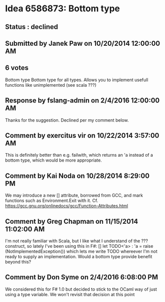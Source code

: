 # Idea 6586873: Bottom type #

## Status : declined

## Submitted by Janek Paw on 10/20/2014 12:00:00 AM

## 6 votes

Bottom type
Bottom type for all types. Allows you to implement usefull functions like unimplemented (see scala ???)

## Response by fslang-admin on 2/4/2016 12:00:00 AM

Thanks for the suggestion. Declined per my comment below.


## Comment by exercitus vir on 10/22/2014 3:57:00 AM

This is definitely better than e.g. failwith, which returns an 'a instead of a bottom type, which would be more appropriate.

## Comment by Kai Noda on 10/28/2014 8:29:00 PM

We may introduce a new [<NoReturn>] attribute, borrowed from GCC, and mark functions such as Environment.Exit with it.
Cf. https://gcc.gnu.org/onlinedocs/gcc/Function-Attributes.html

## Comment by Greg Chapman on 11/15/2014 11:02:00 AM

I'm not really familiar with Scala, but I like what I understand of the ??? construct, so lately I've been using this in F#:
[<GeneralizableValue>]
let TODO<'a> : 'a = raise (NotImplementedException())
which lets me write TODO whereever I'm not ready to supply an implementation. Would a bottom type provide benefit beyond this?

## Comment by Don Syme on 2/4/2016 6:08:00 PM

We considered this for F# 1.0 but decided to stick to the OCaml way of just using a type variable. We won't revisit that decision at this point

